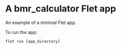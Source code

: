 # A bmr_calculator Flet app

An example of a minimal Flet app.

To run the app:

```
flet run [app_directory]
```